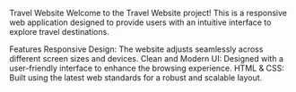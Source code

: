 
Travel Website
Welcome to the Travel Website project! This is a responsive web application designed to provide users with an intuitive interface to explore travel destinations.

Features
Responsive Design: The website adjusts seamlessly across different screen sizes and devices.
Clean and Modern UI: Designed with a user-friendly interface to enhance the browsing experience.
HTML & CSS: Built using the latest web standards for a robust and scalable layout.
